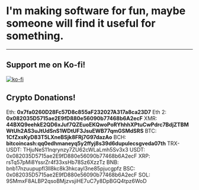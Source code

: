# I'm making software for fun, maybe someone will find it useful for something.
---
## Support me on Ko-fi!
[![ko-fi](https://ko-fi.com/img/githubbutton_sm.svg)](https://ko-fi.com/L3L8BE4CO)

## Crypto Donations!

Eth: **0x7fa0260D28Fc57D8c855aF232027A317a8ca23D7**
Eth 2: **0x082035D5715ae2E9fD880e56090b77468b6A2ecF**
XMR: **44BXQ9eehkE2QD6xJuf7QZEuoEKQwoPoRYhhhXPtuCwPdrc7BdjZTBMWtUh2AS3uJtUdSnS1WDtUF3JsuEWB77qmGSMdSRS**
BTC: **1CfZxsKyD83T5LXneBSjk8FRj7G97dazAo**
BCH: **bitcoincash:qq0edhmaneyq5y2ffyj8s39d6dupulecsgveda07th**
TRX-USDT: THjuNeS11nqrynzy7ZU62cWLaLmh5Sv3x3
USDT: 0x082035D5715ae2E9fD880e56090b77468b6A2ecF
XRP: rsTq57pMi8YssrZr4f33xsHb78Sz6XzzTz
BNB: bnb17nzuupupfl3ll8kc8k3hkcayl3ne85pjucgpfz
BSC: 0x082035D5715ae2E9fD880e56090b77468b6A2ecF
SOL: 9SMmxF8ALBP2qsoBMjzvsjiHE7uC7y8DpBGQ4tpz6WoD

